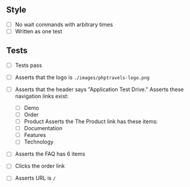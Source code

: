 ## Style

* [ ] No wait commands with arbitrary times
* [ ] Written as one test

## Tests

* [ ] Tests pass
* [ ] Asserts that the logo is `./images/phptravels-logo.png`
* [ ] Asserts that the header says "Application Test Drive."
Asserts these navigation links exist:
    * [ ] Demo
    * [ ] Order
    * [ ] Product
Asserts the The Product link has these items:
    * [ ] Documentation
    * [ ] Features
    * [ ] Technology
* [ ] Asserts the FAQ has 6 items
* [ ] Clicks the order link
* [ ] Asserts URL is `/`

